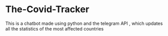 # The-Covid-Tracker
This is a chatbot made using python and the telegram API , which updates all the statistics of the most affected countries
